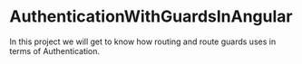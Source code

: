 # AuthenticationWithGuardsInAngular
In this project we will get to know how routing and route guards uses in terms of Authentication.
